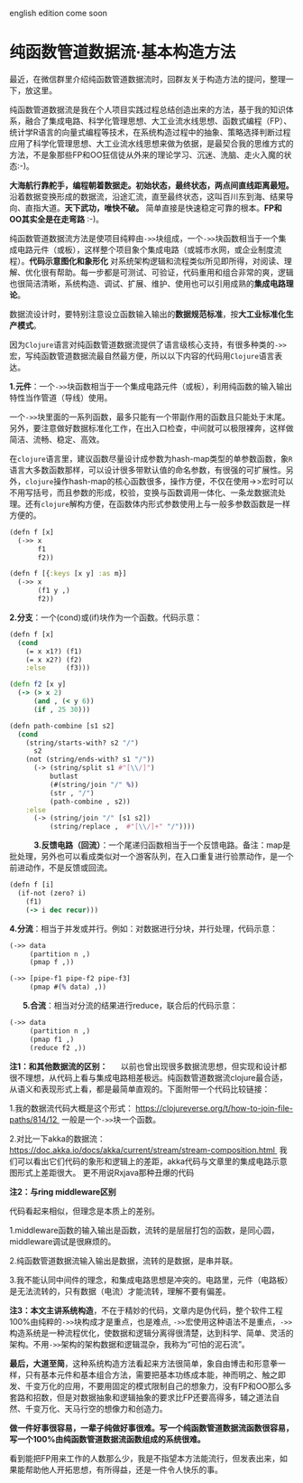 english edition come soon

# 纯函数管道数据流·基本构造方法

最近，在微信群里介绍纯函数管道数据流时，回群友关于构造方法的提问，整理一下，放这里。

纯函数管道数据流是我在个人项目实践过程总结创造出来的方法，基于我的知识体系，融合了集成电路、科学化管理思想、大工业流水线思想、函数式编程（FP）、统计学R语言的向量式编程等技术，在系统构造过程中的抽象、策略选择判断过程应用了科学化管理思想、大工业流水线思想来做为依据，是最契合我的思维方式的方法，不是象那些FP和OO狂信徒从外来的理论学习、沉迷、洗脑、走火入魔的状态:-)。

**大海航行靠舵手，编程朝着数据走。初始状态，最终状态，两点间直线距离最短。** 沿着数据变换形成的数据流，沿途汇流，直至最终状态，这叫百川东到海、结果导向、直指大道。**天下武功，唯快不破。** 简单直接是快速稳定可靠的根本。**FP和OO其实全是在走弯路** :-)。

纯函数管道数据流方法是使项目纯粹由`->>`块组成，一个`->>`块函数相当于一个集成电路元件（或板），这样整个项目象个集成电路（或城市水网，或企业制度流程）。**代码示意图化和象形化** 对系统架构逻辑和流程类似所见即所得，对阅读、理解、优化很有帮助。每一步都是可测试、可验证，代码重用和组合非常的爽，逻辑也很简洁清晰，系统构造、调试、扩展、维护、使用也可以引用成熟的**集成电路理论**。

数据流设计时，要特别注意设立函数输入输出的**数据规范标准**，按**大工业标准化生产模式**。

因为`Clojure`语言对纯函数管道数据流提供了语言级核心支持，有很多种类的`->>`宏，写纯函数管道数据流最自然最方便，所以以下内容的代码用`Clojure`语言表达。

**1.元件**：一个`->>`块函数相当于一个集成电路元件（或板），利用纯函数的输入输出特性当作管道（导线）使用。

一个`->>`块里面的一系列函数，最多只能有一个带副作用的函数且只能处于末尾。另外，要注意做好数据标准化工作，在出入口检查，中间就可以极限裸奔，这样做简洁、流畅、稳定、高效。

在`clojure`语言里，建议函数尽量设计成参数为hash-map类型的单参数函数，象`R`语言大多数函数那样，可以设计很多带默认值的命名参数，有很强的可扩展性。另外，`clojure`操作hash-map的核心函数很多，操作方便，不仅在使用->>宏时可以不用写括号，而且参数的形成，校验，变换与函数调用一体化、一条龙数据流处理。还有`clojure`解构方便，在函数体内形式参数使用上与一般多参数函数是一样方便的。

```clojure
(defn f [x]
  (->> x
       f1
       f2))
```

```clojure
(defn f [{:keys [x y] :as m}]
  (->> x
       (f1 y ,)
       f2))
```

**2.分支**：一个(cond)或(if)块作为一个函数。代码示意：

```clojure
(defn f [x]
  (cond
    (= x x1?) (f1)
    (= x x2?) (f2)
    :else     (f3)))
```
```clojure
(defn f2 [x y]
  (-> (> x 2)
      (and , (< y 6))
      (if , 25 30)))
```
```clojure
(defn path-combine [s1 s2]
  (cond
    (string/starts-with? s2 "/") 
      s2
    (not (string/ends-with? s1 "/"))
      (-> (string/split s1 #"[\\/]")
          butlast
          (#(string/join "/" %))
          (str , "/")
          (path-combine , s2)) 
    :else  
      (-> (string/join "/" [s1 s2])
          (string/replace ,  #"[\\/]+" "/")))) 
```
          
**3.反馈电路（回流）**：一个尾递归函数相当于一个反馈电路。备注：map是批处理，另外也可以看成类似对一个游客队列，在入口重复进行验票动作，是一个前进动作，不是反馈或回流。

```clojure
(defn f [i]
  (if-not (zero? i)
    (f1)
    (-> i dec recur)))
```
**4.分流**：相当于并发或并行。例如：对数据进行分块，并行处理，代码示意：

```clojure
(->> data
     (partition n ,)
     (pmap f ,))
```
```clojure
(->> [pipe-f1 pipe-f2 pipe-f3]
     (pmap #(% data) ,))
```
     
**5.合流**：相当对分流的结果进行reduce，联合后的代码示意： 

```clojure
(->> data
     (partition n ,)
     (pmap f1 ,)
     (reduce f2 ,))   
```
**注1：和其他数据流的区别：**     
以前也曾出现很多数据流思想，但实现和设计都很不理想，从代码上看与集成电路相差极远。纯函数管道数据流clojure最合适，从语义和表现形式上看，都是最简单直观的。下面附带一个代码比较链接：

1.我的数据流代码大概是这个形式：
https://clojureverse.org/t/how-to-join-file-paths/814/12 
一般是一个`->>`块一个函数。

2.对比一下akka的数据流：
https://doc.akka.io/docs/akka/current/stream/stream-composition.html 
我们可以看出它们代码的象形和逻辑上的差距，akka代码与文章里的集成电路示意图形式上差距很大。
更不用说Rxjava那种丑爆的代码

**注2：与ring middleware区别**

代码看起来相似，但理念是本质上的差别。

1.middleware函数的输入输出是函数，流转的是层层打包的函数，是同心圆，middleware调试是很麻烦的。

2.纯函数管道数据流输入输出是数据，流转的是数据，是串并联。

3.我不能认同中间件的理念，和集成电路思想是冲突的。电路里，元件（电路板）是无法流转的，只有数据（电流）才能流转，理解不要有偏差。

**注3：本文主讲系统构造**，不在于精妙的代码，文章内是伪代码，整个软件工程100%由纯粹的`->>`块构成才是重点，也是难点, `->>`宏使用这种语法不是重点，`->>`构造系统是一种流程优化，使数据和逻辑分离得很清楚，达到科学、简单、灵活的架构。不用`->>`架构的架构数据和逻辑混杂，我称为“可怕的泥石流”。

**最后，大道至简**，这种系统构造方法看起来方法很简单，象自由博击和形意拳一样，只有基本元件和基本组合方法，需要把基本功练成本能，神而明之、触之即发、千变万化的应用，不要用固定的模式限制自己的想象力，没有FP和OO那么多套路和招数，但是对数据抽象和逻辑抽象的要求比FP还要高得多，辅之道法自然、千变万化、天马行空的想像力和创造力。

**做一件好事很容易，一辈子纯做好事很难。写一个纯函数管道数据流函数很容易，写一个100%由纯函数管道数据流函数组成的系统很难。**

看到能把FP用来工作的人数那么少，我是不指望本方法能流行，但发表出来，如果能帮助他人开拓思想，有所得益，还是一件令人快乐的事。
